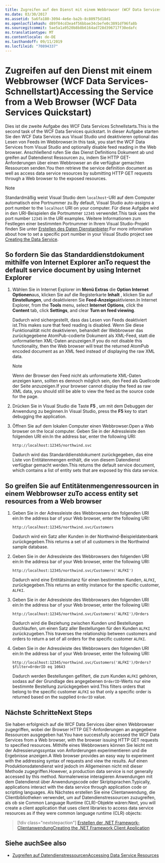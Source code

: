 ```yaml
---
title: Zugreifen auf den Dienst mit einem Webbrowser (WCF Data Services-Schnellstart)
ms.date: 03/30/2017
ms.assetid: 5a6fa180-3094-4e6e-ba2b-8c80975d18d1
ms.openlocfilehash: d89f84cd3ea4f56bbae34cbefe0c3891df96fa8b
ms.sourcegitcommit: 5ae5a1a9520b8b8b6164ad728d396717f30edafc
ms.translationtype: MT
ms.contentlocale: de-DE
ms.lasthandoff: 09/11/2019
ms.locfileid: "70894337"
---
```

# <a name="accessing-the-service-from-a-web-browser-wcf-data-services-quickstart"></a><span data-ttu-id="e8499-102">Zugreifen auf den Dienst mit einem Webbrowser (WCF Data Services-Schnellstart)</span><span class="sxs-lookup"><span data-stu-id="e8499-102">Accessing the Service from a Web Browser (WCF Data Services Quickstart)</span></span>

<span data-ttu-id="e8499-103">Dies ist die zweite Aufgabe des WCF Data Services Schnellstarts.</span><span class="sxs-lookup"><span data-stu-id="e8499-103">This is the second task of the WCF Data Services quickstart.</span></span> <span data-ttu-id="e8499-104">In dieser Aufgabe starten Sie den WCF Data Services aus Visual Studio und deaktivieren optional das Lesen von Feeds im Webbrowser.</span><span class="sxs-lookup"><span data-stu-id="e8499-104">In this task, you start the WCF Data Services from Visual Studio and optionally disable feed reading in the Web browser.</span></span> <span data-ttu-id="e8499-105">Anschließend rufen Sie das Dienst Definitions Dokument ab und greifen auf Datendienst Ressourcen zu, indem Sie HTTP GET-Anforderungen über einen Webbrowser an die verfügbar gemachten Ressourcen senden.</span><span class="sxs-lookup"><span data-stu-id="e8499-105">You then retrieve the service definition document as well as access data service resources by submitting HTTP GET requests through a Web browser to the exposed resources.</span></span>

> [!NOTE]
> <span data-ttu-id="e8499-106">Standardmäßig weist Visual Studio dem `localhost`-URI auf dem Computer automatisch eine Portnummer zu.</span><span class="sxs-lookup"><span data-stu-id="e8499-106">By default, Visual Studio auto-assigns a port number to the `localhost` URI on your computer.</span></span> <span data-ttu-id="e8499-107">Für diese Aufgabe wird in den URI-Beispielen die Portnummer `12345` verwendet.</span><span class="sxs-lookup"><span data-stu-id="e8499-107">This task uses the port number `12345` in the URI examples.</span></span> <span data-ttu-id="e8499-108">Weitere Informationen zum Festlegen einer bestimmten Portnummer in Ihrem Visual Studio-Projekt finden Sie unter [Erstellen des Daten Dienstanbieter](creating-the-data-service.md).</span><span class="sxs-lookup"><span data-stu-id="e8499-108">For more information about how to set a specific port number in your Visual Studio project see [Creating the Data Service](creating-the-data-service.md).</span></span>

## <a name="to-request-the-default-service-document-by-using-internet-explorer"></a><span data-ttu-id="e8499-109">So fordern Sie das Standarddienstdokument mithilfe von Internet Explorer an</span><span class="sxs-lookup"><span data-stu-id="e8499-109">To request the default service document by using Internet Explorer</span></span>

1. <span data-ttu-id="e8499-110">Wählen Sie in Internet Explorer im **Menü Extras** die **Option Internet Optionen**aus, klicken Sie auf die Registerkarte **Inhalt** , klicken Sie auf **Einstellungen**, und deaktivieren Sie **Feed-Anzeige**aktivieren.</span><span class="sxs-lookup"><span data-stu-id="e8499-110">In Internet Explorer, from the **Tools** menu, select **Internet Options**, click the **Content** tab, click **Settings**, and clear **Turn on feed viewing**.</span></span>

     <span data-ttu-id="e8499-111">Dadurch wird sichergestellt, dass das Lesen von Feeds deaktiviert ist.</span><span class="sxs-lookup"><span data-stu-id="e8499-111">This makes sure that feed reading is disabled.</span></span> <span data-ttu-id="e8499-112">Wenn Sie diese Funktionalität nicht deaktivieren, behandelt der Webbrowser das zurückgegebene AtomPub-codierte Dokument als XML-Feed, statt die unformatierten XML-Daten anzuzeigen.</span><span class="sxs-lookup"><span data-stu-id="e8499-112">If you do not disable this functionality, then the Web browser will treat the returned AtomPub encoded document as an XML feed instead of displaying the raw XML data.</span></span>

    > [!NOTE]
    > <span data-ttu-id="e8499-113">Wenn der Browser den Feed nicht als unformatierte XML-Daten anzeigen kann, sollten es dennoch möglich sein, den Feed als Quellcode der Seite anzuzeigen.</span><span class="sxs-lookup"><span data-stu-id="e8499-113">If your browser cannot display the feed as raw XML data, you should still be able to view the feed as the source code for the page.</span></span>

2. <span data-ttu-id="e8499-114">Drücken Sie in Visual Studio die Taste **F5** , um mit dem Debuggen der Anwendung zu beginnen.</span><span class="sxs-lookup"><span data-stu-id="e8499-114">In Visual Studio, press the **F5** key to start debugging the application.</span></span>

3. <span data-ttu-id="e8499-115">Öffnen Sie auf dem lokalen Computer einen Webbrowser.</span><span class="sxs-lookup"><span data-stu-id="e8499-115">Open a Web browser on the local computer.</span></span> <span data-ttu-id="e8499-116">Geben Sie in der Adressleiste den folgenden URI ein:</span><span class="sxs-lookup"><span data-stu-id="e8499-116">In the address bar, enter the following URI:</span></span>

    ```http
    http://localhost:12345/northwind.svc
    ```

     <span data-ttu-id="e8499-117">Dadurch wird das Standarddienstdokument zurückgegeben, das eine Liste von Entitätenmengen enthält, die von diesem Datendienst verfügbar gemacht werden.</span><span class="sxs-lookup"><span data-stu-id="e8499-117">This returns the default service document, which contains a list of entity sets that are exposed by this data service.</span></span>

## <a name="to-access-entity-set-resources-from-a-web-browser"></a><span data-ttu-id="e8499-118">So greifen Sie auf Entitätenmengenressourcen in einem Webbrowser zu</span><span class="sxs-lookup"><span data-stu-id="e8499-118">To access entity set resources from a Web browser</span></span>

1. <span data-ttu-id="e8499-119">Geben Sie in der Adressleiste des Webbrowsers den folgenden URI ein:</span><span class="sxs-lookup"><span data-stu-id="e8499-119">In the address bar of your Web browser, enter the following URI:</span></span>

    ```http
    http://localhost:12345/northwind.svc/Customers
    ```

     <span data-ttu-id="e8499-120">Dadurch wird ein Satz aller Kunden in der Northwind-Beispieldatenbank zurückgegeben.</span><span class="sxs-lookup"><span data-stu-id="e8499-120">This returns a set of all customers in the Northwind sample database.</span></span>

2. <span data-ttu-id="e8499-121">Geben Sie in der Adressleiste des Webbrowsers den folgenden URI ein:</span><span class="sxs-lookup"><span data-stu-id="e8499-121">In the address bar of your Web browser, enter the following URI:</span></span>

    ```http
    http://localhost:12345/northwind.svc/Customers('ALFKI')
    ```

     <span data-ttu-id="e8499-122">Dadurch wird eine Entitätsinstanz für einen bestimmten Kunden, `ALFKI`, zurückgegeben.</span><span class="sxs-lookup"><span data-stu-id="e8499-122">This returns an entity instance for the specific customer, `ALFKI`.</span></span>

3. <span data-ttu-id="e8499-123">Geben Sie in der Adressleiste des Webbrowsers den folgenden URI ein:</span><span class="sxs-lookup"><span data-stu-id="e8499-123">In the address bar of your Web browser, enter the following URI:</span></span>

    ```http
    http://localhost:12345/northwind.svc/Customers('ALFKI')/Orders
    ```

     <span data-ttu-id="e8499-124">Dadurch wird die Beziehung zwischen Kunden und Bestellungen durchlaufen, um einen Satz aller Bestellungen für den Kunden `ALFKI` zurückzugeben.</span><span class="sxs-lookup"><span data-stu-id="e8499-124">This traverses the relationship between customers and orders to return a set of all orders for the specific customer `ALFKI`.</span></span>

4. <span data-ttu-id="e8499-125">Geben Sie in der Adressleiste des Webbrowsers den folgenden URI ein:</span><span class="sxs-lookup"><span data-stu-id="e8499-125">In the address bar of your Web browser, enter the following URI:</span></span>

    ```http
    http://localhost:12345/northwind.svc/Customers('ALFKI')/Orders?$filter=OrderID eq 10643
    ```

     <span data-ttu-id="e8499-126">Dadurch werden Bestellungen gefiltert, die zum Kunden `ALFKI` gehören, sodass auf der Grundlage des angegebenen `OrderID`-Werts nur eine bestimmte Bestellung zurückgegeben wird.</span><span class="sxs-lookup"><span data-stu-id="e8499-126">This filters orders that belong to the specific customer `ALFKI` so that only a specific order is returned based on the supplied `OrderID` value.</span></span>

## <a name="next-steps"></a><span data-ttu-id="e8499-127">Nächste Schritte</span><span class="sxs-lookup"><span data-stu-id="e8499-127">Next Steps</span></span>

<span data-ttu-id="e8499-128">Sie haben erfolgreich auf die WCF Data Services über einen Webbrowser zugegriffen, wobei der Browser HTTP GET-Anforderungen an angegebene Ressourcen ausgegeben hat.</span><span class="sxs-lookup"><span data-stu-id="e8499-128">You have successfully accessed the WCF Data Services from a Web browser, with the browser issuing HTTP GET requests to specified resources.</span></span> <span data-ttu-id="e8499-129">Mithilfe eines Webbrowsers können Sie leicht mit der Adressierungssyntax von Anforderungen experimentieren und die Ergebnisse anzeigen.</span><span class="sxs-lookup"><span data-stu-id="e8499-129">A Web browser provides an easy way to experiment with the addressing syntax of requests and view the results.</span></span> <span data-ttu-id="e8499-130">Auf einen Produktionsdatendienst wird jedoch im Allgemeinen nicht mit dieser Methode zugegriffen.</span><span class="sxs-lookup"><span data-stu-id="e8499-130">However, a production data service is not generally accessed by this method.</span></span> <span data-ttu-id="e8499-131">Normalerweise interagieren Anwendungen mit dem Datendienst über Anwendungscode oder Skriptsprachen.</span><span class="sxs-lookup"><span data-stu-id="e8499-131">Typically, applications interact with the data service through application code or scripting languages.</span></span> <span data-ttu-id="e8499-132">Als Nächstes erstellen Sie eine Clientanwendung, die Clientbibliotheken verwendet, um auf Datendienstressourcen zuzugreifen, als ob sie Common Language Runtime (CLR)-Objekte wären:</span><span class="sxs-lookup"><span data-stu-id="e8499-132">Next, you will create a client application that uses client libraries to access data service resources as if they were common language runtime (CLR) objects:</span></span>

> [!div class="nextstepaction"]
> [<span data-ttu-id="e8499-133">Erstellen der .NET Framework-Clientanwendung</span><span class="sxs-lookup"><span data-stu-id="e8499-133">Creating the .NET Framework Client Application</span></span>](creating-the-dotnet-client-application-wcf-data-services-quickstart.md)

## <a name="see-also"></a><span data-ttu-id="e8499-134">Siehe auch</span><span class="sxs-lookup"><span data-stu-id="e8499-134">See also</span></span>

- [<span data-ttu-id="e8499-135">Zugreifen auf Datendienstressourcen</span><span class="sxs-lookup"><span data-stu-id="e8499-135">Accessing Data Service Resources</span></span>](accessing-data-service-resources-wcf-data-services.md)
